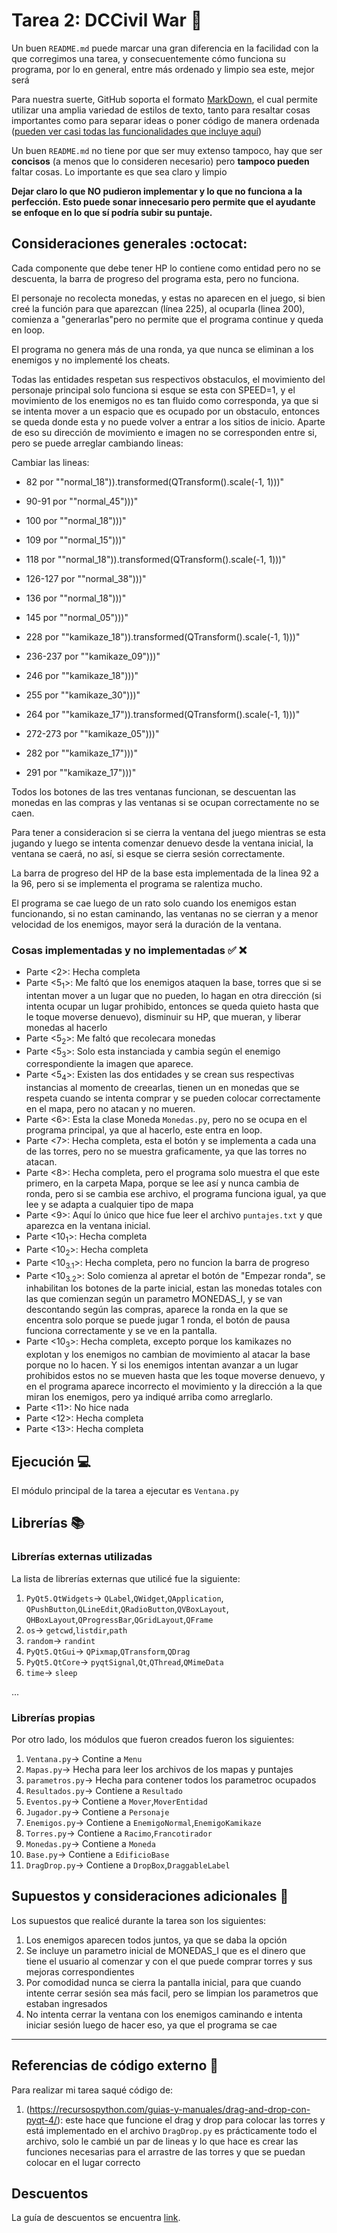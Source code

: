 # Tarea 2: DCCivil War :school_satchel:


Un buen ```README.md``` puede marcar una gran diferencia en la facilidad con la que corregimos una tarea, y consecuentemente cómo funciona su programa, por lo en general, entre más ordenado y limpio sea este, mejor será 

Para nuestra suerte, GitHub soporta el formato [MarkDown](https://es.wikipedia.org/wiki/Markdown), el cual permite utilizar una amplia variedad de estilos de texto, tanto para resaltar cosas importantes como para separar ideas o poner código de manera ordenada ([pueden ver casi todas las funcionalidades que incluye aquí](https://github.com/adam-p/markdown-here/wiki/Markdown-Cheatsheet))

Un buen ```README.md``` no tiene por que ser muy extenso tampoco, hay que ser **concisos** (a menos que lo consideren necesario) pero **tampoco pueden** faltar cosas. Lo importante es que sea claro y limpio 

**Dejar claro lo que NO pudieron implementar y lo que no funciona a la perfección. Esto puede sonar innecesario pero permite que el ayudante se enfoque en lo que sí podría subir su puntaje.**

## Consideraciones generales :octocat:

Cada componente que debe tener HP lo contiene como entidad pero no se descuenta,
la barra de progreso del programa esta, pero no funciona.

El personaje no recolecta monedas, y estas no aparecen en el juego, si bien creé 
la función para que aparezcan (línea 225), al ocuparla (linea 200), comienza a 
"generarlas"pero no permite que el programa continue y queda en loop.

El programa no genera más de una ronda, ya que nunca se eliminan a los enemigos
y no implementé los cheats.

Todas las entidades respetan sus respectivos obstaculos, el movimiento 
del personaje principal solo funciona si esque se esta con SPEED=1, y el
movimiento de los enemigos no es tan fluido como corresponda, ya que si se
intenta mover a un espacio que es ocupado por un obstaculo, entonces se queda 
donde esta y no puede volver a entrar a los sitios de inicio. Aparte de eso su 
dirección de movimiento e imagen no se corresponden entre si, pero se puede 
arreglar cambiando lineas:

Cambiar las lineas:

* 82 por ""normal_18")).transformed(QTransform().scale(-1, 1)))"

* 90-91 por ""normal_45")))"

* 100 por ""normal_18")))"

* 109 por ""normal_15")))"

* 118 por ""normal_18")).transformed(QTransform().scale(-1, 1)))"

* 126-127 por ""normal_38")))"

* 136 por ""normal_18")))"

*  145 por ""normal_05")))"

* 228 por ""kamikaze_18")).transformed(QTransform().scale(-1, 1)))"

* 236-237 por ""kamikaze_09")))"

* 246 por ""kamikaze_18")))"

* 255 por ""kamikaze_30")))"

* 264 por ""kamikaze_17")).transformed(QTransform().scale(-1, 1)))"

* 272-273 por ""kamikaze_05")))"

* 282 por ""kamikaze_17")))"

* 291 por ""kamikaze_17")))"

Todos los botones de las tres ventanas funcionan, se descuentan las monedas en 
las compras y las ventanas si se ocupan correctamente no se caen.

Para tener a consideracion si se cierra la ventana del juego mientras se esta
jugando y luego se intenta comenzar denuevo desde la ventana inicial, la ventana
se caerá, no así, si esque se cierra sesión correctamente.

La barra de progreso del HP de la base esta implementada de la linea 92 a la 96,
pero si se implementa el programa se ralentiza mucho.

El programa se cae luego de un rato solo cuando los enemigos estan funcionando,
si no estan caminando, las ventanas no se cierran y a menor velocidad de los
enemigos, mayor será la duración de la ventana.

### Cosas implementadas y no implementadas :white_check_mark: :x:

* Parte <2>: Hecha completa
* Parte <5<sub>1</sub>>: Me faltó que los enemigos ataquen la base, torres que si se
intentan mover a un lugar que no pueden, lo hagan en otra dirección (si intenta 
ocupar un lugar prohibido, entonces se queda quieto hasta que le toque 
moverse denuevo), disminuir su HP, que mueran, y liberar monedas al hacerlo
* Parte <5<sub>2</sub>>: Me faltó que recolecara monedas
* Parte <5<sub>3</sub>>: Solo esta instanciada y cambia según el enemigo 
correspondiente la imagen que aparece.
* Parte <5<sub>4</sub>>: Existen las dos entidades y se crean sus respectivas
instancias al momento de creearlas, tienen un en monedas que se respeta cuando
se intenta comprar y se pueden colocar correctamente en el mapa, pero no atacan 
y no mueren.
* Parte <6>: Esta la clase Moneda ```Monedas.py```, pero no se 
ocupa en el programa principal, ya que al hacerlo, este entra en loop.
* Parte <7>: Hecha completa, esta el botón y se implementa a cada una de las
torres, pero no se muestra graficamente, ya que las torres no atacan.
* Parte <8>: Hecha completa, pero el programa solo muestra el que este primero,
en la carpeta Mapa, porque se lee así y nunca cambia de ronda, pero si se cambia
ese archivo, el programa funciona igual, ya que lee y se adapta a cualquier tipo
de mapa
* Parte <9>: Aquí lo único que hice fue leer el archivo ```puntajes.txt``` y que
aparezca en la ventana inicial.
* Parte <10<sub>1</sub>>: Hecha completa
* Parte <10<sub>2</sub>>: Hecha completa
* Parte <10<sub>3.1</sub>>: Hecha completa, pero no funcion la barra de progreso
* Parte <10<sub>3.2</sub>>: Solo comienza al apretar el botón de "Empezar ronda",
se inhabilitan los botones de la parte inicial, estan las monedas totales con
las que comienzan según un parametro MONEDAS_I, y se van descontando según las 
compras, aparece la ronda en la que se encentra solo porque se puede jugar 1 
ronda, el botón de pausa funciona correctamente y se ve en la pantalla.
* Parte <10<sub>3</sub>>: Hecha completa, excepto porque los kamikazes no
explotan y los enemigos no cambian de movimiento al atacar la base porque no lo 
hacen. Y si los enemigos intentan avanzar a un lugar prohibidos estos no se
mueven hasta que les toque moverse denuevo, y en el programa aparece incorrecto
el movimiento y la dirección a la que miran los enemigos, pero ya indiqué arriba
como arreglarlo.
* Parte <11>: No hice nada
* Parte <12>: Hecha completa
* Parte <13>: Hecha completa


## Ejecución :computer:
El módulo principal de la tarea a ejecutar es  ```Ventana.py```


## Librerías :books:
### Librerías externas utilizadas
La lista de librerías externas que utilicé fue la siguiente:

1. ```PyQt5.QtWidgets```-> ```QLabel```,```QWidget```,```QApplication```,
```QPushButton```,```QLineEdit```,```QRadioButton```,```QVBoxLayout```,
```QHBoxLayout```,```QProgressBar```,```QGridLayout```,```QFrame```
2. ``` os ```-> ```getcwd```,```listdir```,```path``` 
3. ``` random ```-> ```randint``` 
4. ```PyQt5.QtGui```-> ```QPixmap```,```QTransform```,```QDrag```
5. ``` PyQt5.QtCore ```-> ```pyqtSignal```,```Qt```,```QThread```,```QMimeData``` 
6. ``` time ```-> ```sleep``` 


...

### Librerías propias
Por otro lado, los módulos que fueron creados fueron los siguientes:

1. ```Ventana.py```-> Contine a ```Menu```
2. ```Mapas.py```-> Hecha para leer los archivos de los mapas y puntajes
3. ```parametros.py```-> Hecha para contener todos los parametroc ocupados
4. ```Resultados.py```-> Contiene a ```Resultado```
5. ```Eventos.py```-> Contiene a ```Mover```,```MoverEntidad```
6. ```Jugador.py```-> Contiene a ```Personaje```
7. ```Enemigos.py```-> Contiene a ```EnemigoNormal```,```EnemigoKamikaze```
8. ```Torres.py```-> Contiene a ```Racimo```,```Francotirador```
9. ```Monedas.py```-> Contiene a ```Moneda```
10. ```Base.py```-> Contiene a ```EdificioBase```
11. ```DragDrop.py```-> Contiene a ```DropBox```,```DraggableLabel```



## Supuestos y consideraciones adicionales :thinking:
Los supuestos que realicé durante la tarea son los siguientes:

1. Los enemigos aparecen todos juntos, ya que se daba la opción
2. Se incluye un parametro inicial de MONEDAS_I que es el dinero
que tiene el usuario al comenzar y con el que puede comprar torres
y sus mejoras correspondientes
3. Por comodidad nunca se cierra la pantalla inicial, para que cuando intente
cerrar sesión sea más facil, pero se limpian los parametros que estaban 
ingresados
4. No intenta cerrar la ventana con los enemigos caminando e intenta 
iniciar sesión luego de hacer eso, ya que el programa se cae

-------

## Referencias de código externo :book:

Para realizar mi tarea saqué código de:
1. (https://recursospython.com/guias-y-manuales/drag-and-drop-con-pyqt-4/): este
 hace que funcione el drag y drop para colocar las torres y está implementado 
 en el archivo ```DragDrop.py``` es prácticamente todo el archivo, solo le 
 cambié un par de lineas y lo que hace es crear las funciones necesarias para el
 arrastre de las torres y que se puedan colocar en el lugar correcto



## Descuentos
La guía de descuentos se encuentra [link](https://github.com/IIC2233/syllabus/blob/master/Tareas/Descuentos.md).